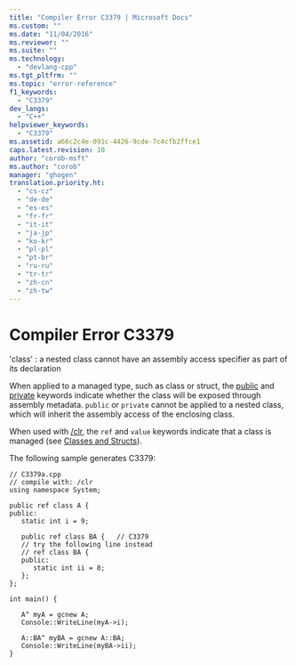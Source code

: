 ```yaml
---
title: "Compiler Error C3379 | Microsoft Docs"
ms.custom: ""
ms.date: "11/04/2016"
ms.reviewer: ""
ms.suite: ""
ms.technology: 
  - "devlang-cpp"
ms.tgt_pltfrm: ""
ms.topic: "error-reference"
f1_keywords: 
  - "C3379"
dev_langs: 
  - "C++"
helpviewer_keywords: 
  - "C3379"
ms.assetid: a66c2c4e-091c-4426-9cde-7c4cfb2ffce1
caps.latest.revision: 10
author: "corob-msft"
ms.author: "corob"
manager: "ghogen"
translation.priority.ht: 
  - "cs-cz"
  - "de-de"
  - "es-es"
  - "fr-fr"
  - "it-it"
  - "ja-jp"
  - "ko-kr"
  - "pl-pl"
  - "pt-br"
  - "ru-ru"
  - "tr-tr"
  - "zh-cn"
  - "zh-tw"
---
```

# Compiler Error C3379
'class' : a nested class cannot have an assembly access specifier as part of its declaration  
  
 When applied to a managed type, such as class or struct, the [public](../../cpp/public-cpp.md) and [private](../../cpp/private-cpp.md) keywords indicate whether the class will be exposed through assembly metadata. `public` or `private` cannot be applied to a nested class, which will inherit the assembly access of the enclosing class.  
  
 When used with [/clr](../../build/reference/clr-common-language-runtime-compilation.md), the `ref` and `value` keywords indicate that a class is managed (see [Classes and Structs](../../windows/classes-and-structs-cpp-component-extensions.md)).  
  
 The following sample generates C3379:  
  
```  
// C3379a.cpp  
// compile with: /clr  
using namespace System;  
  
public ref class A {  
public:  
   static int i = 9;  
  
   public ref class BA {   // C3379  
   // try the following line instead  
   // ref class BA {  
   public:  
      static int ii = 8;  
   };  
};  
  
int main() {  
  
   A^ myA = gcnew A;  
   Console::WriteLine(myA->i);  
  
   A::BA^ myBA = gcnew A::BA;  
   Console::WriteLine(myBA->ii);  
}  
```  
